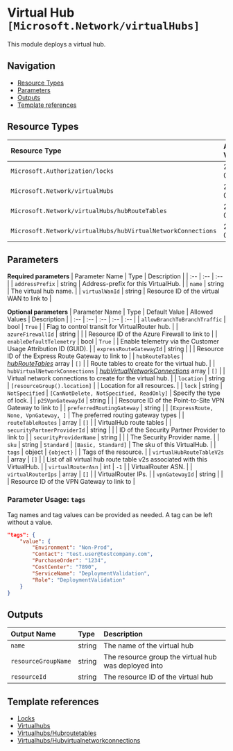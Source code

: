 # Virtual Hub `[Microsoft.Network/virtualHubs]`

This module deploys a virtual hub.

## Navigation

- [Resource Types](#Resource-Types)
- [Parameters](#Parameters)
- [Outputs](#Outputs)
- [Template references](#Template-references)

## Resource Types

| Resource Type | API Version |
| :-- | :-- |
| `Microsoft.Authorization/locks` | 2017-04-01 |
| `Microsoft.Network/virtualHubs` | 2021-05-01 |
| `Microsoft.Network/virtualHubs/hubRouteTables` | 2021-05-01 |
| `Microsoft.Network/virtualHubs/hubVirtualNetworkConnections` | 2021-05-01 |

## Parameters

**Required parameters**
| Parameter Name | Type | Description |
| :-- | :-- | :-- |
| `addressPrefix` | string | Address-prefix for this VirtualHub. |
| `name` | string | The virtual hub name. |
| `virtualWanId` | string | Resource ID of the virtual WAN to link to |

**Optional parameters**
| Parameter Name | Type | Default Value | Allowed Values | Description |
| :-- | :-- | :-- | :-- | :-- |
| `allowBranchToBranchTraffic` | bool | `True` |  | Flag to control transit for VirtualRouter hub. |
| `azureFirewallId` | string |  |  | Resource ID of the Azure Firewall to link to |
| `enableDefaultTelemetry` | bool | `True` |  | Enable telemetry via the Customer Usage Attribution ID (GUID). |
| `expressRouteGatewayId` | string |  |  | Resource ID of the Express Route Gateway to link to |
| `hubRouteTables` | _[hubRouteTables](hubRouteTables/readme.md)_ array | `[]` |  | Route tables to create for the virtual hub. |
| `hubVirtualNetworkConnections` | _[hubVirtualNetworkConnections](hubVirtualNetworkConnections/readme.md)_ array | `[]` |  | Virtual network connections to create for the virtual hub. |
| `location` | string | `[resourceGroup().location]` |  | Location for all resources. |
| `lock` | string | `NotSpecified` | `[CanNotDelete, NotSpecified, ReadOnly]` | Specify the type of lock. |
| `p2SVpnGatewayId` | string |  |  | Resource ID of the Point-to-Site VPN Gateway to link to |
| `preferredRoutingGateway` | string |  | `[ExpressRoute, None, VpnGateway, ]` | The preferred routing gateway types |
| `routeTableRoutes` | array | `[]` |  | VirtualHub route tables |
| `securityPartnerProviderId` | string |  |  | ID of the Security Partner Provider to link to |
| `securityProviderName` | string |  |  | The Security Provider name. |
| `sku` | string | `Standard` | `[Basic, Standard]` | The sku of this VirtualHub. |
| `tags` | object | `{object}` |  | Tags of the resource. |
| `virtualHubRouteTableV2s` | array | `[]` |  | List of all virtual hub route table v2s associated with this VirtualHub. |
| `virtualRouterAsn` | int | `-1` |  | VirtualRouter ASN. |
| `virtualRouterIps` | array | `[]` |  | VirtualRouter IPs. |
| `vpnGatewayId` | string |  |  | Resource ID of the VPN Gateway to link to |


### Parameter Usage: `tags`

Tag names and tag values can be provided as needed. A tag can be left without a value.

```json
"tags": {
    "value": {
        "Environment": "Non-Prod",
        "Contact": "test.user@testcompany.com",
        "PurchaseOrder": "1234",
        "CostCenter": "7890",
        "ServiceName": "DeploymentValidation",
        "Role": "DeploymentValidation"
    }
}
```

## Outputs

| Output Name | Type | Description |
| :-- | :-- | :-- |
| `name` | string | The name of the virtual hub |
| `resourceGroupName` | string | The resource group the virtual hub was deployed into |
| `resourceId` | string | The resource ID of the virtual hub |

## Template references

- [Locks](https://docs.microsoft.com/en-us/azure/templates/Microsoft.Authorization/2017-04-01/locks)
- [Virtualhubs](https://docs.microsoft.com/en-us/azure/templates/Microsoft.Network/2021-05-01/virtualHubs)
- [Virtualhubs/Hubroutetables](https://docs.microsoft.com/en-us/azure/templates/Microsoft.Network/2021-05-01/virtualHubs/hubRouteTables)
- [Virtualhubs/Hubvirtualnetworkconnections](https://docs.microsoft.com/en-us/azure/templates/Microsoft.Network/2021-05-01/virtualHubs/hubVirtualNetworkConnections)
